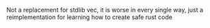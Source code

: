 Not a replacement for stdlib vec, it is worse in every single way, just a reimplementation for learning how to create safe rust code
